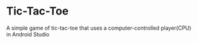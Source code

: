 # Tic-Tac-Toe
A simple game of tic-tac-toe that uses a computer-controlled player(CPU) in Android Studio

